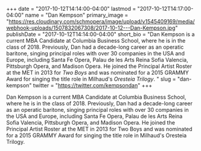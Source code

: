 +++
date = "2017-10-12T14:14:00-04:00"
lastmod = "2017-10-12T14:17:00-04:00"
name = "Dan Kempson"
primary_image = "https://res.cloudinary.com/schmopera/image/upload/v1545409169/media/webhook-uploads/1507832067308/2017-10-12---Dan-Kempson.jpg"
publishDate = "2017-10-12T14:14:00-04:00"
short_bio = "Dan Kempson is a current MBA Candidate at Columbia Business School, where  he is in the class of 2018. Previously, Dan had a decade-long career as an operatic baritone, singing principal roles with over 30 companies in the USA and Europe, including Santa Fe Opera, Palau de les Arts Reina Sofia Valencia, Pittsburgh Opera, and Madison Opera. He joined the Principal Artist Roster at the MET in 2013 for *Two Boys* and was nominated for a 2015 GRAMMY Award for singing the title role in Milhaud&#039;s *Oresteia Trilogy*. "
slug = "dan-kempson"
twitter = "https://twitter.com/kempsondan"
+++

Dan Kempson is a current MBA Candidate at Columbia Business School, where  he is in the class of 2018. Previously, Dan had a decade-long career as an operatic baritone, singing principal roles with over 30 companies in the USA and Europe, including Santa Fe Opera, Palau de les Arts Reina Sofia Valencia, Pittsburgh Opera, and Madison Opera. He joined the Principal Artist Roster at the MET in 2013 for Two Boys and was nominated for a 2015 GRAMMY Award for singing the title role in Milhaud's Oresteia Trilogy. 
